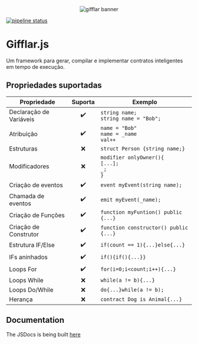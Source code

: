 <div align="center">
    <img src="https://i.imgur.com/mwbuYqE.png" alt="gifflar banner"/>
</div>

[![pipeline status](https://gitlab.com/lif-uesc/gifflar/badges/master/pipeline.svg)](https://gitlab.com/lif-uesc/gifflar/-/commits/master)

# Gifflar.js

Um framework para gerar, compilar e implementar contratos inteligentes em tempo de execução.

## Propriedades suportadas

| Propriedade             |      Suporta       | Exemplo                                               |
| ----------------------- | :----------------: | ----------------------------------------------------- |
| Declaração de Variáveis | :heavy_check_mark: | `string name;`<br/> `string name = "Bob";`            |
| Atribuição              | :heavy_check_mark: | `name = "Bob"`<br/> `name = _name`<br/> `val++`       |
| Estruturas              |        :x:         | `struct Person {string name;}`                        |
| Modificadores           |        :x:         | `modifier onlyOwner(){`<br/>`[...];`<br/>`_;`<br/>`}` |
| Criação de eventos      | :heavy_check_mark: | `event myEvent(string name);`                         |
| Chamada de eventos      | :heavy_check_mark: | `emit myEvent(_name);`                                |
| Criação de Funções      | :heavy_check_mark: | `function myFuntion() public {...}`                   |
| Criação de Construtor   | :heavy_check_mark: | `function constructor() public {...}`                 |
| Estrutura IF/Else       | :heavy_check_mark: | `if(count == 1){...}else{...}`                        |
| IFs aninhados           | :heavy_check_mark: | `if(){if(){...}}`                                     |
| Loops For               | :heavy_check_mark: | `for(i=0;i<count;i++){...}`                           |
| Loops While             |        :x:         | `while(a != b){...}`                                  |
| Loops Do/While          |        :x:         | `do{...}while(a != b);`                               |
| Herança                 |        :x:         | `contract Dog is Animal{...}`                         |

## Documentation

The JSDocs is being built [here](https://gifflarsuite.gitlab.io/gifflar/docs/gifflar/1.0.0/index.html)
